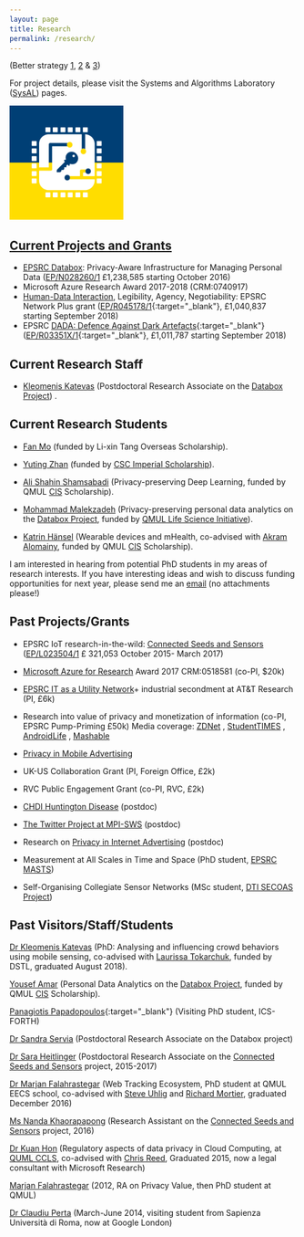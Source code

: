 ```yaml
---
layout: page
title: Research
permalink: /research/
---
```


(Better strategy [1](http://www.cs.virginia.edu/%7Erobins/YouAndYourResearch.html), [2](http://www.cl.cam.ac.uk/%7Ejac22/zen-lab.txt) & [3](http://greatresearch.org/))

For project details, please visit the Systems and Algorithms Laboratory ([SysAL](https://www.imperial.ac.uk/sysal)) pages.

<a href="https://www.imperial.ac.uk/sysal/"><img src="https://raw.githubusercontent.com/haddadi/haddadi.github.io/master/images/SysALLogo.jpg" width="200"/>

  
## Current Projects and Grants

*   EPSRC [Databox](http://www.databoxproject.uk): Privacy-Aware Infrastructure for Managing Personal Data ([EP/N028260/1](http://gow.epsrc.ac.uk/NGBOViewGrant.aspx?GrantRef=EP/N028260/1) £1,238,585 starting October 2016)  
*   Microsoft Azure Research Award 2017-2018 (CRM:0740917)
*   [Human-Data Interaction](http://hdiresearch.org/), Legibility, Agency, Negotiability: EPSRC Network Plus grant ([EP/R045178/1](https://gtr.ukri.org/projects?ref=EP%2FR045178%2F1){:target="_blank"}, £1,040,837 starting September 2018)
*   EPSRC [DADA: Defence Against Dark Artefacts](https://www.horizon.ac.uk/project/defence-against-dark-artefacts/){:target="_blank"} ([EP/R03351X/1](http://gow.epsrc.ac.uk/NGBOViewGrant.aspx?GrantRef=EP/R03351X/1){:target="_blank"}, £1,011,787 starting September 2018)

## Current Research Staff

*   [Kleomenis Katevas](http://minoskt.github.io/) (Postdoctoral Research Associate on the [Databox Project](http://www.databoxproject.uk)) .

## Current Research Students

*   [Fan Mo](https://mofanv.github.io) (funded by Li-xin Tang Overseas Scholarship).

*   [Yuting Zhan](https://www.imperial.ac.uk/people/yuting.zhan18) (funded by [CSC Imperial Scholarship](https://www.imperial.ac.uk/study/pg/fees-and-funding/scholarships/international-scholarship-collaborations/csc/)).

*   [Ali Shahin Shamsabadi](https://alishahin.github.io/) (Privacy-preserving Deep Learning, funded by QMUL [CIS](http://cis.eecs.qmul.ac.uk/) Scholarship).

*   [Mohammad Malekzadeh](https://mmalekzadeh.github.io/) (Privacy-preserving personal data analytics on the [Databox Project](http://www.databoxproject.uk), funded by [QMUL Life Science Initiative](http://www.qmul.ac.uk/lifesciences/)).

*   [Katrin Hänsel](https://miezelkat.github.io) (Wearable devices and mHealth, co-advised with [Akram Alomainy](http://www.eecs.qmul.ac.uk/%7Eakram/), funded by QMUL [CIS](http://cis.eecs.qmul.ac.uk/) Scholarship).

I am interested in hearing from potential PhD students in my areas of research interests. If you have interesting ideas and wish to discuss funding opportunities for next year, please send me an [email](mailto:h.haddadi@imperial.ac.uk) (no attachments please!)

## Past Projects/Grants

*   EPSRC IoT research-in-the-wild: [Connected Seeds and Sensors](http://www.connectedseeds.org/) ([EP/L023504/1](http://gow.epsrc.ac.uk/NGBOViewGrant.aspx?GrantRef=EP/L023504/1) £ 321,053 October 2015- March 2017)

*   [Microsoft Azure for Research](http://research.microsoft.com/en-us/projects/azure/default.aspx) Award 2017 CRM:0518581 (co-PI, $20k)  

*   [EPSRC IT as a Utility Network](http://www.itutility.ac.uk/)+ industrial secondment at AT&T Research (PI, £6k)

*   Research into value of privacy and monetization of information (co-PI, EPSRC Pump-Priming £50k) Media coverage: [ZDNet](http://www.zdnet.co.uk/news/mobile-apps/2012/04/17/android-app-aims-to-uncover-real-value-of-private-data-40155029/) , [StudentTIMES](http://www.studenttimes.org/st_news/news_article.php?article_id=2167) , [AndroidLife](http://www.lifeofandroid.com/news_detail/what-price-privacy/) , [Mashable](http://mashable.com/2012/04/16/phone-data-use/)

*   [Privacy in Mobile Advertising](http://www.eecs.qmul.ac.uk/%7Ehamed/projects/mobiad/)

*   UK-US Collaboration Grant (PI, Foreign Office, £2k)

*   RVC Public Engagement Grant (co-PI, RVC, £2k)

*   [CHDI Huntington Disease](http://www.rvc.ac.uk/SML/Projects/SheepHuntingtonsDisease.cfm) (postdoc)

*   [The Twitter Project at MPI-SWS](http://twitter.mpi-sws.org/) (postdoc)

*   Research on [Privacy in Internet Advertising](http://adresearch.mpi-sws.org/index.html) (postdoc)

*   Measurement at All Scales in Time and Space (PhD student, [EPSRC MASTS](http://www.masts.uklight.ac.uk/))

*   Self-Organising Collegiate Sensor Networks (MSc student, [DTI SECOAS Project](http://www.lancaster.ac.uk/staff/marshai2/secoas/secoas.htm))

## Past Visitors/Staff/Students

[Dr Kleomenis Katevas](http://minoskt.github.io/) (PhD: Analysing and influencing crowd behaviors using mobile sensing, co-advised with [Laurissa Tokarchuk](http://www.eecs.qmul.ac.uk/%7Elaurissa/), funded by DSTL, graduated August 2018).

[Yousef Amar](http://yousefamar.com/) (Personal Data Analytics on the [Databox Project](http://www.databoxproject.uk), funded by QMUL [CIS](http://cis.eecs.qmul.ac.uk/) Scholarship).

[Panagiotis Papadopoulos](http://users.ics.forth.gr/~panpap/){:target="_blank"} (Visiting PhD student, ICS-FORTH) 

[Dr Sandra Servia](http://sservia.github.io) (Postdoctoral Research Associate on the Databox project) 

[Dr Sara Heitlinger](http://saraheitlinger.net/) (Postdoctoral Research Associate on the [Connected Seeds and Sensors](http://www.connectedseeds.org/) project, 2015-2017)

[Dr Marjan Falahrastegar](http://www.eecs.qmul.ac.uk/%7Emarjan/) (Web Tracking Ecosystem, PhD student at QMUL EECS school, co-advised with [Steve Uhlig](http://www.eecs.qmul.ac.uk/%7Esteve/) and [Richard Mortier](http://www.cs.nott.ac.uk/%7Ermm/), graduated December 2016)

[Ms Nanda Khaorapapong](http://www.nandadoes.com/) (Research Assistant on the [Connected Seeds and Sensors](http://www.connectedseeds.org/) project, 2016)

[Dr Kuan Hon](http://www.kuan0.com/) (Regulatory aspects of data privacy in Cloud Computing, at [QUML CCLS](http://www.ccls.qmul.ac.uk/), co-advised with [Chris Reed](http://www.law.qmul.ac.uk/staff/reed.html), Graduated 2015, now a legal consultant with Microsoft Research)

[Marjan Falahrastegar](http://www.eecs.qmul.ac.uk/%7Emarjan/) (2012, RA on Privacy Value, then PhD student at QMUL)

[Dr Claudiu Perta](https://scholar.google.co.uk/citations?user=bqa9GTkAAAAJ&hl=en) (March-June 2014, visiting student from Sapienza Università di Roma, now at Google London)
